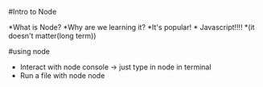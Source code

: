 #Intro to Node

*What is Node?
*Why are we learning it?
    *It's popular!
    * Javascript!!!! 
*(it doesn't matter(long term))


#using node
* Interact with node console -> just type in node in terminal 
* Run a file with node
node <filename>


